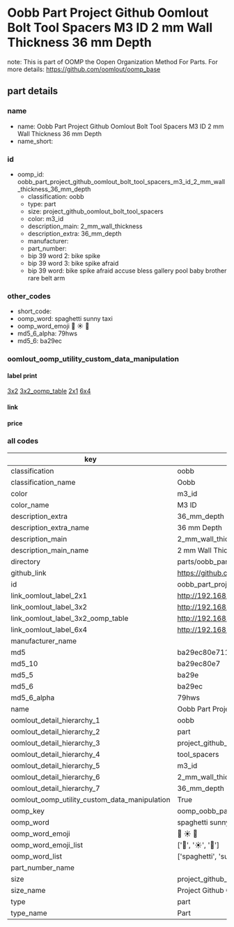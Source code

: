 # Oobb Part Project Github Oomlout Bolt Tool Spacers M3 ID 2 mm Wall Thickness 36 mm Depth  

note: This is part of OOMP the Oopen Organization Method For Parts. For more details: https://github.com/oomlout/oomp_base

##  part details
  







### name
* name: Oobb Part Project Github Oomlout Bolt Tool Spacers M3 ID 2 mm Wall Thickness 36 mm Depth
* name_short: 
### id
* oomp_id: oobb_part_project_github_oomlout_bolt_tool_spacers_m3_id_2_mm_wall_thickness_36_mm_depth
  * classification: oobb
  * type: part
  * size: project_github_oomlout_bolt_tool_spacers
  * color: m3_id
  * description_main: 2_mm_wall_thickness
  * description_extra: 36_mm_depth
  * manufacturer: 
  * part_number: 
  * bip 39 word 2: bike spike
  * bip 39 word 3: bike spike afraid
  * bip 39 word: bike spike afraid accuse bless gallery pool baby brother rare belt arm

### other_codes
* short_code: 
* oomp_word: spaghetti sunny taxi
* oomp_word_emoji :spaghetti: :sunny: :taxi:
* md5_6_alpha: 79hws
* md5_6: ba29ec






### oomlout_oomp_utility_custom_data_manipulation
#### label print
[3x2](http://192.168.1.245:1112/?label=oomp%2079hws)
[3x2_oomp_table](http://192.168.1.108:1112/?label=oomp%2079hws)
[2x1](http://192.168.1.242:1112/?label=oomp%2079hws)
[6x4](http://192.168.1.55:1112/?label=oomp%2079hws)    

#### link

                              

#### price







### all codes 
| key | value |  
| --- | --- |  
| classification | oobb |  
| classification_name | Oobb |  
| color | m3_id |  
| color_name | M3 ID |  
| description_extra | 36_mm_depth |  
| description_extra_name | 36 mm Depth |  
| description_main | 2_mm_wall_thickness |  
| description_main_name | 2 mm Wall Thickness |  
| directory | parts/oobb_part_project_github_oomlout_bolt_tool_spacers_m3_id_2_mm_wall_thickness_36_mm_depth |  
| github_link | https://github.com/oomlout/oomlout_oomp_part_src/tree/main/parts/oobb_part_project_github_oomlout_bolt_tool_spacers_m3_id_2_mm_wall_thickness_36_mm_depth |  
| id | oobb_part_project_github_oomlout_bolt_tool_spacers_m3_id_2_mm_wall_thickness_36_mm_depth |  
| link_oomlout_label_2x1 | http://192.168.1.242:1112/?label=oomp%2079hws |  
| link_oomlout_label_3x2 | http://192.168.1.245:1112/?label=oomp%2079hws |  
| link_oomlout_label_3x2_oomp_table | http://192.168.1.108:1112/?label=oomp%2079hws |  
| link_oomlout_label_6x4 | http://192.168.1.55:1112/?label=oomp%2079hws |  
| manufacturer_name |  |  
| md5 | ba29ec80e71115017c0bd01a093470b1 |  
| md5_10 | ba29ec80e7 |  
| md5_5 | ba29e |  
| md5_6 | ba29ec |  
| md5_6_alpha | 79hws |  
| name | Oobb Part Project Github Oomlout Bolt Tool Spacers M3 ID 2 mm Wall Thickness 36 mm Depth |  
| oomlout_detail_hierarchy_1 | oobb |  
| oomlout_detail_hierarchy_2 | part |  
| oomlout_detail_hierarchy_3 | project_github_bolt |  
| oomlout_detail_hierarchy_4 | tool_spacers |  
| oomlout_detail_hierarchy_5 | m3_id |  
| oomlout_detail_hierarchy_6 | 2_mm_wall_thickness |  
| oomlout_detail_hierarchy_7 | 36_mm_depth |  
| oomlout_oomp_utility_custom_data_manipulation | True |  
| oomp_key | oomp_oobb_part_project_github_oomlout_bolt_tool_spacers_m3_id_2_mm_wall_thickness_36_mm_depth |  
| oomp_word | spaghetti sunny taxi |  
| oomp_word_emoji | :spaghetti: :sunny: :taxi: |  
| oomp_word_emoji_list | [':spaghetti:', ':sunny:', ':taxi:'] |  
| oomp_word_list | ['spaghetti', 'sunny', 'taxi'] |  
| part_number_name |  |  
| size | project_github_oomlout_bolt_tool_spacers |  
| size_name | Project Github Oomlout Bolt Tool Spacers |  
| type | part |  
| type_name | Part |  
